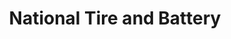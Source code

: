 ---
title: "National Tire and Battery"
url: /conroe/national-tire-and-battery/
shop: Autowerkstatt
---